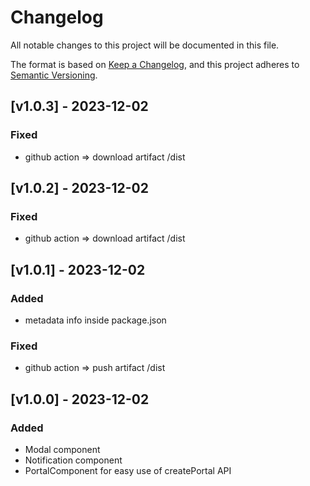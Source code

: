 # Changelog

All notable changes to this project will be documented in this file.

The format is based on [Keep a Changelog](https://keepachangelog.com/en/1.0.0/),
and this project adheres to [Semantic Versioning](https://semver.org/spec/v2.0.0.html).

## [v1.0.3] - 2023-12-02

### Fixed

- github action => download artifact /dist

## [v1.0.2] - 2023-12-02

### Fixed

- github action => download artifact /dist

## [v1.0.1] - 2023-12-02

### Added

- metadata info inside package.json

### Fixed

- github action => push artifact /dist

## [v1.0.0] - 2023-12-02

### Added

- Modal component
- Notification component
- PortalComponent for easy use of createPortal API
